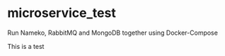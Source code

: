 # microservice_test
Run Nameko, RabbitMQ and MongoDB together using Docker-Compose

This is a test

